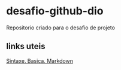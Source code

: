 # desafio-github-dio
Repositorio criado para o desafio de projeto

## links uteis
[Sintaxe. Basica. Markdown](https://www.markdownguide.org/basic-syntax/)
